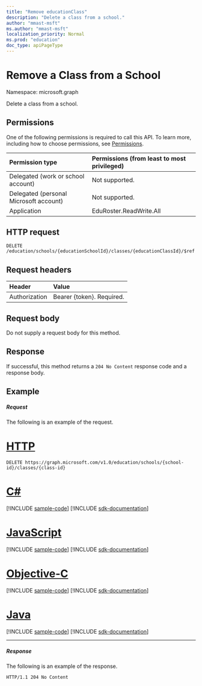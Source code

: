 ```yaml
---
title: "Remove educationClass"
description: "Delete a class from a school."
author: "mmast-msft"
ms.author: "mmast-msft"
localization_priority: Normal
ms.prod: "education"
doc_type: apiPageType
---
```


# Remove a Class from a School

Namespace: microsoft.graph

Delete a class from a school.

## Permissions

One of the following permissions is required to call this API. To learn more, including how to choose permissions, see [Permissions](/graph/permissions-reference).

| Permission type                        | Permissions (from least to most privileged) |
| :------------------------------------- | :------------------------------------------ |
| Delegated (work or school account)     | Not supported.                              |
| Delegated (personal Microsoft account) | Not supported.                              |
| Application                            | EduRoster.ReadWrite.All                     |

## HTTP request

<!-- { "blockType": "ignored" } -->

```http
DELETE /education/schools/{educationSchoolId}/classes/{educationClassId}/$ref
```

## Request headers

| Header        | Value                     |
| :------------ | :------------------------ |
| Authorization | Bearer {token}. Required. |

## Request body

Do not supply a request body for this method.

## Response

If successful, this method returns a `204 No Content` response code and a response body.

## Example

##### Request

The following is an example of the request.

# [HTTP](#tab/http)

<!-- {
  "blockType": "request",
  "name": "create_educationclass_from_educationschool"
}-->

```http
DELETE https://graph.microsoft.com/v1.0/education/schools/{school-id}/classes/{class-id}
```

# [C#](#tab/csharp)

[!INCLUDE [sample-code](../includes/snippets/csharp/create-educationclass-from-educationschool-csharp-snippets.md)]
[!INCLUDE [sdk-documentation](../includes/snippets/snippets-sdk-documentation-link.md)]

# [JavaScript](#tab/javascript)

[!INCLUDE [sample-code](../includes/snippets/javascript/create-educationclass-from-educationschool-javascript-snippets.md)]
[!INCLUDE [sdk-documentation](../includes/snippets/snippets-sdk-documentation-link.md)]

# [Objective-C](#tab/objc)

[!INCLUDE [sample-code](../includes/snippets/objc/create-educationclass-from-educationschool-objc-snippets.md)]
[!INCLUDE [sdk-documentation](../includes/snippets/snippets-sdk-documentation-link.md)]

# [Java](#tab/java)

[!INCLUDE [sample-code](../includes/snippets/java/create-educationclass-from-educationschool-java-snippets.md)]
[!INCLUDE [sdk-documentation](../includes/snippets/snippets-sdk-documentation-link.md)]

---

##### Response

The following is an example of the response.

<!-- {
  "blockType": "response",
  "truncated": true,
  "@odata.type": "microsoft.graph.educationClass"
} -->

```http
HTTP/1.1 204 No Content
```

<!-- uuid: 8fcb5dbc-d5aa-4681-8e31-b001d5168d79
2015-10-25 14:57:30 UTC -->
<!-- {
  "type": "#page.annotation",
  "description": "Create educationClass",
  "keywords": "",
  "section": "documentation",
  "tocPath": ""
}-->

